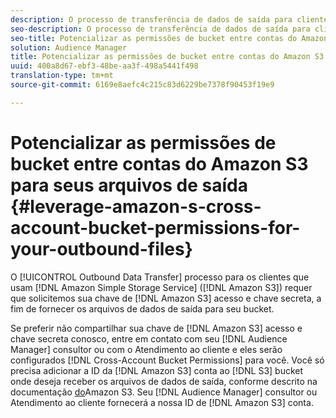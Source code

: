 ```yaml
---
description: O processo de transferência de dados de saída para clientes que usam o Amazon Simple Storage Service (Amazon S3) exige que solicitemos sua chave de acesso e chave secreta do Amazon S3 para fornecer os arquivos de dados de saída ao seu bucket.
seo-description: O processo de transferência de dados de saída para clientes que usam o Amazon Simple Storage Service (Amazon S3) exige que solicitemos sua chave de acesso e chave secreta do Amazon S3 para fornecer os arquivos de dados de saída ao seu bucket.
seo-title: Potencializar as permissões de bucket entre contas do Amazon S3 para seus arquivos de saída
solution: Audience Manager
title: Potencializar as permissões de bucket entre contas do Amazon S3 para seus arquivos de saída
uuid: 400a8d67-ebf3-48be-aa3f-498a5441f498
translation-type: tm+mt
source-git-commit: 6169e8aefc4c215c83d6229be7378f90453f19e9

---
```



# Potencializar as permissões de bucket entre contas do Amazon S3 para seus arquivos de saída {#leverage-amazon-s-cross-account-bucket-permissions-for-your-outbound-files}

O [!UICONTROL Outbound Data Transfer] processo para os clientes que usam [!DNL Amazon Simple Storage Service] ([!DNL Amazon S3]) requer que solicitemos sua chave de [!DNL Amazon S3] acesso e chave secreta, a fim de fornecer os arquivos de dados de saída para seu bucket.

Se preferir não compartilhar sua chave de [!DNL Amazon S3] acesso e chave secreta conosco, entre em contato com seu [!DNL Audience Manager] consultor ou com o Atendimento ao cliente e eles serão configurados [!DNL Cross-Account Bucket Permissions] para você. Você só precisa adicionar a ID da [!DNL Amazon S3] conta ao [!DNL S3] bucket onde deseja receber os arquivos de dados de saída, conforme descrito na documentação [do](https://docs.aws.amazon.com/AmazonS3/latest/dev/example-walkthroughs-managing-access-example2.html)Amazon S3. Seu [!DNL Audience Manager] consultor ou Atendimento ao cliente fornecerá a nossa ID de [!DNL Amazon S3] conta.